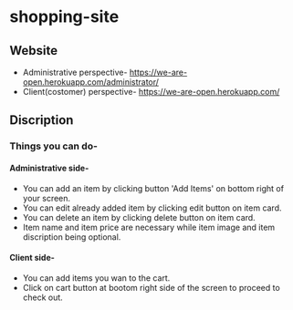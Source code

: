 # shopping-site
## Website
- Administrative perspective- https://we-are-open.herokuapp.com/administrator/
- Client(costomer) perspective- https://we-are-open.herokuapp.com/
## Discription
### Things you can do-
#### Administrative side-
- You can add an item by clicking button 'Add Items' on bottom right of your screen.
- You can edit already added item by clicking edit button on item card.
- You can delete an item by clicking delete button on item card.
- Item name and item price are necessary while item image and item discription being optional.

#### Client side-
- You can add items you wan to the cart.
- Click on cart button at bootom right side of the screen to proceed to check out.
